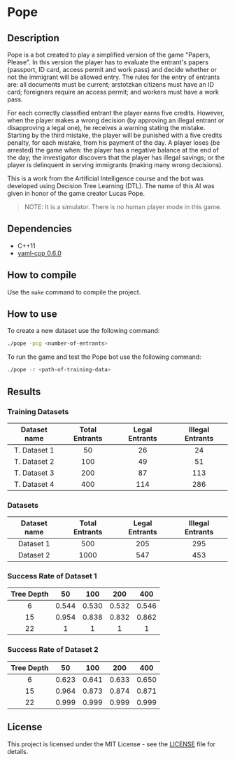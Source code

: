 # Pope

## Description

Pope is a bot created to play a simplified version of the game "Papers, Please". In this version the player has to evaluate the entrant's papers (passport, ID card, access permit and work pass) and decide whether or not the immigrant will be allowed entry. The rules for the entry of entrants are: all documents must be current; arstotzkan citizens must have an ID card; foreigners require an access permit; and workers must have a work pass.

For each correctly classified entrant the player earns five credits. However, when the player makes a wrong decision (by approving an illegal entrant or disapproving a legal one), he receives a warning stating the mistake. Starting by the third mistake, the player will be punished with a five credits penalty, for each mistake, from his payment of the day. A player loses (be arrested) the game when: the player has a negative balance at the end of the day; the investigator discovers that the player has illegal savings; or the player is delinquent in serving immigrants (making many wrong decisions).

This is a work from the Artificial Intelligence course and the bot was developed using Decision Tree Learning (DTL). The name of this AI was given in honor of the game creator Lucas Pope.

> NOTE: It is a simulator. There is no human player mode in this game.

## Dependencies

- C++11
- [yaml-cpp 0.6.0](https://github.com/jbeder/yaml-cpp)

## How to compile

Use the ```make``` command to compile the project.

## How to use

To create a new dataset use the following command:

```bash
./pope -pcg <number-of-entrants>
```

To run the game and test the Pope bot use the following command:

```bash
./pope -r <path-of-training-data>
```

## Results

### Training Datasets

| Dataset name | Total Entrants | Legal Entrants | Illegal Entrants |
|:------------:|:--------------:|:--------------:|:----------------:|
| T. Dataset 1 |             50 |             26 |               24 |
| T. Dataset 2 |            100 |             49 |               51 |
| T. Dataset 3 |            200 |             87 |              113 |
| T. Dataset 4 |            400 |            114 |              286 |

### Datasets

| Dataset name | Total Entrants | Legal Entrants | Illegal Entrants |
|:------------:|:--------------:|:--------------:|:----------------:|
|    Dataset 1 |            500 |            205 |              295 |
|    Dataset 2 |           1000 |            547 |              453 |

### Success Rate of Dataset 1

| Tree Depth |   50  |   100 |   200 |   400 |
|:----------:|:-----:|:-----:|:-----:|:-----:|
|          6 | 0.544 | 0.530 | 0.532 | 0.546 |
|         15 | 0.954 | 0.838 | 0.832 | 0.862 |
|         22 |    1  |     1 |     1 |     1 |

### Success Rate of Dataset 2

| Tree Depth |   50  |   100 |   200 |   400 |
|:----------:|:-----:|:-----:|:-----:|:-----:|
|          6 | 0.623 | 0.641 | 0.633 | 0.650 |
|         15 | 0.964 | 0.873 | 0.874 | 0.871 |
|         22 | 0.999 | 0.999 | 0.999 | 0.999 |

## License

This project is licensed under the MIT License - see the [LICENSE](LICENSE) file for details.
